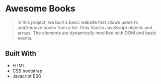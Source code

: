 

# Awesome Books

> In this project, we built a basic website that allows users to add/remove books from a list.
 Only Vanilla JavaScript objects and arrays. The elements are dynamically modified with DOM and basic events.



## Built With

- HTML
- CSS bootstrap
- Javacript ES6

